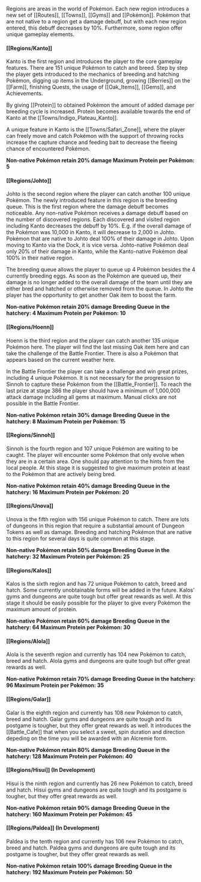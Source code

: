 Regions are areas in the world of Pokémon. Each new region introduces a new set of [[Routes]], [[Towns]], [[Gyms]] and [[Pokémon]]. Pokémon that are not native to a region get a damage debuff, but with each new region entered, this debuff decreases by 10%. Furthermore, some region offer unique gameplay elements.

#### [[Regions/Kanto]]
Kanto is the first region and introduces the player to the core gameplay features. There are 151 unique Pokémon to catch and breed. Step by step the player gets introduced to the mechanics of breeding and hatching Pokémon, digging up items in the Underground, growing [[Berries]] on the [[Farm]], finishing Quests, the usage of [[Oak_Items]], [[Gems]], and Achievements.

By giving [[Protein]] to obtained Pokémon the amount of added damage per breeding cycle is increased. Protein becomes available towards the end of Kanto at the [[Towns/Indigo_Plateau_Kanto]].

A unique feature in Kanto is the [[Towns/Safari_Zone]], where the player can freely move and catch Pokémon with the support of throwing rocks increase the capture chance and feeding bait to decrease the fleeing chance of encountered Pokémon.

**Non-native Pokémon retain 20% damage
Maximum Protein per Pokémon: 5**

#### [[Regions/Johto]]
Johto is the second region where the player can catch another 100 unique Pokémon. The newly introduced feature in this region is the breeding queue.
This is the first region where the damage debuff becomes noticeable. Any non-native Pokémon receives a damage debuff based on the number of discovered regions. Each discovered and visited region including Kanto decreases the debuff by 10%. E.g. if the overall damage of the Pokémon was 10,000 in Kanto, it will decrease to 2,000 in Johto. Pokémon that are native to Johto deal 100% of their damage in Johto. Upon moving to Kanto via the Dock, it is vice versa. Johto-native Pokémon deal only 20% of their damage in Kanto, while the Kanto-native Pokémon deal 100% in their native region.

The breeding queue allows the player to queue up 4 Pokémon besides the 4 currently breeding eggs. As soon as the Pokémon are queued up, their damage is no longer added to the overall damage of the team until they are either bred and hatched or otherwise removed from the queue.
In Johto the player has the opportunity to get another Oak item to boost the farm.

**Non-native Pokémon retain 20% damage
Breeding Queue in the hatchery: 4
Maximum Protein per Pokémon: 10**

#### [[Regions/Hoenn]]
Hoenn is the third region and the player can catch another 135 unique Pokémon here. The player will find the last missing Oak item here and can take the challenge of the Battle Frontier. There is also a Pokémon that appears based on the current weather here.

In the Battle Frontier the player can take a challenge and win great prizes, including 4 unique Pokémon. It is not necessary for the progression to Sinnoh to capture these Pokémon from the [[Battle_Frontier]]. To reach the last prize at stage 386 the player should have a minimum of 1,000,000 attack damage including all gems at maximum. Manual clicks are not possible in the Battle Frontier.

**Non-native Pokémon retain 30% damage
Breeding Queue in the hatchery: 8
Maximum Protein per Pokémon: 15**

#### [[Regions/Sinnoh]]
Sinnoh is the fourth region and 107 unique Pokémon are waiting to be caught. The player will encounter some Pokémon that only evolve when they are in a certain area. One should pay attention to the hints from the local people. At this stage it is suggested to give maximum protein at least to the Pokémon that are actively being bred.

**Non-native Pokémon retain 40% damage
Breeding Queue in the hatchery: 16
Maximum Protein per Pokémon: 20**

#### [[Regions/Unova]]
Unova is the fifth region with 156 unique Pokémon to catch. There are lots of dungeons in this region that require a substantial amount of Dungeon Tokens as well as damage. Breeding and hatching Pokémon that are native to this region for several days is quite common at this stage.

**Non-native Pokémon retain 50% damage
Breeding Queue in the hatchery: 32
Maximum Protein per Pokémon: 25**

#### [[Regions/Kalos]]
Kalos is the sixth region and has 72 unique Pokémon to catch, breed and hatch. Some currently unobtainable forms will be added in the future. Kalos' gyms and dungeons are quite tough but offer great rewards as well. At this stage it should be easily possible for the player to give every Pokémon the maximum amount of protein.

**Non-native Pokémon retain 60% damage
Breeding Queue in the hatchery: 64
Maximum Protein per Pokémon: 30**

#### [[Regions/Alola]]
Alola is the seventh region and currently has 104 new Pokémon to catch, breed and hatch. Alola gyms and dungeons are quite tough but offer great rewards as well.

**Non-native Pokémon retain 70% damage
Breeding Queue in the hatchery: 96
Maximum Protein per Pokémon: 35**

#### [[Regions/Galar]]
Galar is the eighth region and currently has 108 new Pokémon to catch, breed and hatch. Galar gyms and dungeons are quite tough and its postgame is tougher, but they offer great rewards as well. It introduces the [[Battle_Cafe]] that when you select a sweet, spin duration and direction depeding on the time you will be awarded with an Alcremie form.

**Non-native Pokémon retain 80% damage
Breeding Queue in the hatchery: 128
Maximum Protein per Pokémon: 40**

#### [[Regions/Hisui]] (In Development)
Hisui is the ninth region and currently has 26 new Pokémon to catch, breed and hatch. Hisui gyms and dungeons are quite tough and its postgame is tougher, but they offer great rewards as well.

**Non-native Pokémon retain 90% damage
Breeding Queue in the hatchery: 160
Maximum Protein per Pokémon: 45**

#### [[Regions/Paldea]] (In Development)
Paldea is the tenth region and currently has 106 new Pokémon to catch, breed and hatch. Paldea gyms and dungeons are quite tough and its postgame is tougher, but they offer great rewards as well.

**Non-native Pokémon retain 100% damage
Breeding Queue in the hatchery: 192
Maximum Protein per Pokémon: 50**